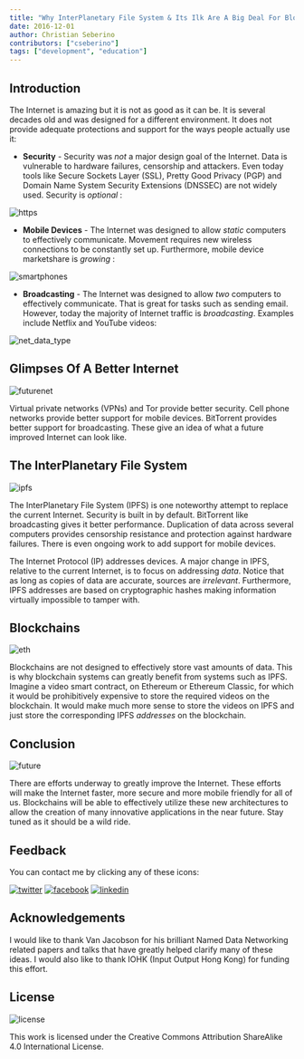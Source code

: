 ```yaml
---
title: "Why InterPlanetary File System & Its Ilk Are A Big Deal For Blockchains & Beyond"
date: 2016-12-01
author: Christian Seberino
contributors: ["cseberino"]
tags: ["development", "education"]
---
```


## Introduction

The Internet is amazing but it is not as good as it can be.  It is several decades old and was designed for a different environment.  It does not provide adequate protections and support for the ways people actually use it:

* **Security** - Security was *not* a major design goal of the Internet.  Data is vulnerable to hardware failures, censorship and attackers.  Even today tools like Secure Sockets Layer (SSL), Pretty Good Privacy (PGP) and Domain Name System Security Extensions (DNSSEC) are not widely used.  Security is *optional* :

![https](./fb62a3ac34.png)

* **Mobile Devices** - The Internet was designed to allow *static* computers to effectively communicate.  Movement requires new wireless connections to be constantly set up.  Furthermore, mobile device marketshare is *growing* :

![smartphones](./fbc8c5a6d5.png)

* **Broadcasting** - The Internet was designed to allow *two* computers to effectively communicate.  That is great for tasks such as sending email.  However, today the majority of Internet traffic is *broadcasting*.  Examples include Netflix and YouTube videos:

![net_data_type](./fbc8cb97a5.png)

## Glimpses Of A Better Internet

![futurenet](./fb629b5233.jpg)

Virtual private networks (VPNs) and Tor provide better security.  Cell phone networks provide better support for mobile devices.  BitTorrent provides better support for broadcasting.  These give an idea of what a future improved Internet can look like.

## The InterPlanetary File System

![ipfs](./0be00dd8a3.png)

The InterPlanetary File System (IPFS)  is one noteworthy attempt to replace the current Internet.  Security is built in by default.  BitTorrent like broadcasting gives it better performance.  Duplication of data across several computers provides censorship resistance and protection against hardware failures. There is even ongoing work to add support for mobile devices.

The Internet Protocol (IP) addresses devices.  A major change in IPFS, relative to the current Internet, is to focus on addressing *data*.  Notice that as long as copies of data are accurate, sources are *irrelevant*.  Furthermore, IPFS addresses are based on cryptographic hashes making information virtually impossible to tamper with.

## Blockchains

![eth](./fb9fc52f31.png)

Blockchains are not designed to effectively store vast amounts of data.  This is why blockchain systems can greatly benefit from systems such as IPFS.  Imagine a video smart contract, on Ethereum or Ethereum Classic, for which it would be prohibitively expensive to store the required videos on the blockchain.  It would make much more sense to store the videos on IPFS and just store the corresponding IPFS *addresses* on the blockchain.

## Conclusion

![future](./fbb65c1650.jpg)

There are efforts underway to greatly improve the Internet.  These efforts will make the Internet faster, more secure and more mobile friendly for all of us.  Blockchains will be able to effectively utilize these new architectures to allow the creation of many innovative applications in the near future.  Stay tuned as it should be a wild ride.

## Feedback

You can contact me by clicking any of these icons:

[![twitter](./fcbc8685c1.png)](https://twitter.com/chris_seberino) [![facebook](./fcbc627df9.png)](https://www.facebook.com/cseberino) [![linkedin](./fcbcf09c9e.png)](https://www.linkedin.com/in/christian-seberino-776897110)

## Acknowledgements

I would like to thank Van Jacobson for his brilliant Named Data Networking related papers and talks that have greatly helped clarify many of these ideas.  I would also like to thank IOHK (Input Output Hong Kong) for funding this effort.

## License

![license](./88x31.png)

This work is licensed under the Creative Commons Attribution ShareAlike 4.0 International License.
